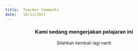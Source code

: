 ```yaml
---
title:  Teacher Comments
date:   10/11/2017
---
```


### <center>Kami sedang mengerjakan pelajaran ini</center>
<center>Silahkan kembali lagi nanti</center>
